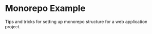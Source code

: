 # Monorepo Example

Tips and tricks for setting up monorepo structure for a web application project.
